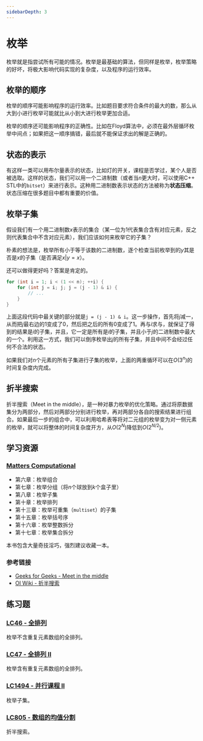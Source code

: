 ```yaml
---
sidebarDepth: 3
---
```


# 枚举

枚举就是指尝试所有可能的情况。枚举是最基础的算法，但同样是枚举，枚举策略的好坏，将极大影响代码实现的复杂度，以及程序的运行效率。

## 枚举的顺序

枚举的顺序可能影响程序的运行效率。比如题目要求符合条件的最大的数，那么从大到小进行枚举可能就比从小到大进行枚举更加合适。

枚举的顺序还可能影响程序的正确性。比如在Floyd算法中，必须在最外层循环枚举中间点；如果把这一顺序搞错，最后就不能保证求出的解是正确的。

## 状态的表示

有这样一类可以用布尔量表示的状态，比如灯的开关，课程是否学过，某个人是否被选取。这样的状态，我们可以用一个二进制数（或者当$n$更大时，可以使用C++ STL中的`bitset`）来进行表示。这种用二进制数表示状态的方法被称为**状态压缩**。状态压缩在很多题目中都有重要的价值。

## 枚举子集

假设我们有一个用二进制数$x$表示的集合（某一位为$1$代表集合含有对应元素，反之则代表集合中不含对应元素），我们应该如何来枚举它的子集？

朴素的想法是，枚举所有小于等于该数的二进制数，逐个检查当前枚举到的$y$其是否是$x$的子集（是否满足$x|y=x$）。

还可以做得更好吗？答案是肯定的。

```cpp
for (int i = 1; i < (1 << n); ++i) {
    for (int j = i; j; j = (j - 1) & i) {
        // ...
    }
}
```

上面这段代码中最关键的部分就是`j = (j - 1) & i`。这一步操作，首先将$j$减一，从而把$j$最右边的$1$变成了$0$，然后把之后的所有$0$变成了$1$。再与$i$求与，就保证了得到的结果是$i$的子集，并且，它一定是所有是$i$的子集，并且小于$j$的二进制数中最大的一个。利用这一方式，我们可以倒序枚举出$j$的所有子集，并且中间不会经过任何不合法的状态。

如果我们对$n$个元素的所有子集进行子集的枚举，上面的两重循环可以在$O(3^n)$的时间复杂度内完成。

## 折半搜索

折半搜索（Meet in the middle），是一种对暴力枚举的优化策略。通过将原数据集分为两部分，然后对两部分分别进行枚举，再对两部分各自的搜索结果进行组合。如果最后一步的组合中，可以利用哈希表等将对二元组的枚举变为对一侧元素的枚举，就可以将整体的时间复杂度开方，从$O(2^N)$降低到$O(2^{N/2})$。

## 学习资源

### [Matters Computational](https://www.springer.com/gp/book/9783642147630)

- 第六章：枚举组合
- 第七章：枚举分组（将$n$个球放到$k$个盒子里）
- 第八章：枚举子集
- 第十章：枚举排列
- 第十三章：枚举可重集（`multiset`）的子集
- 第十五章：枚举括号序
- 第十六章：枚举整数拆分
- 第十七章：枚举集合拆分

本书包含大量奇技淫巧，强烈建议收藏一本。

### 参考链接

- [Geeks for Geeks - Meet in the middle](https://www.geeksforgeeks.org/meet-in-the-middle/)
- [OI Wiki - 折半搜索](https://oi-wiki.org/search/bidirectional/#_2)

## 练习题

### [LC46 - 全排列](https://leetcode.cn/problems/permutations/)

枚举不含重复元素数组的全排列。

### [LC47 - 全排列 II](https://leetcode.cn/problems/permutations-ii/)

枚举含有重复元素数组的全排列。

### [LC1494 - 并行课程 II](https://leetcode.cn/problems/parallel-courses-ii/) 

枚举子集。

### [LC805 - 数组的均值分割](https://leetcode.cn/problems/split-array-with-same-average/submissions/)

折半搜索。
